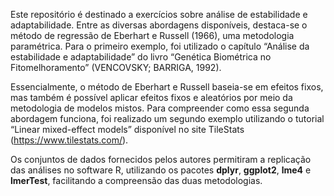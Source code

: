 Este repositório é destinado a exercícios sobre análise de estabilidade e adaptabilidade. Entre as diversas abordagens disponíveis, destaca-se o método de regressão de Eberhart e Russell (1966), uma metodologia paramétrica. Para o primeiro exemplo, foi utilizado o capítulo “Análise da estabilidade e adaptabilidade” do livro “Genética Biométrica no Fitomelhoramento” (VENCOVSKY; BARRIGA, 1992).

Essencialmente, o método de Eberhart e Russell baseia-se em efeitos fixos, mas também é possível aplicar efeitos fixos e aleatórios por meio da metodologia de modelos mistos. Para compreender como essa segunda abordagem funciona, foi realizado um segundo exemplo utilizando o tutorial “Linear mixed-effect models” disponível no site TileStats (https://www.tilestats.com/).

Os conjuntos de dados fornecidos pelos autores permitiram a replicação das análises no software R, utilizando os pacotes **dplyr**, **ggplot2**, **lme4** e **lmerTest**, facilitando a compreensão das duas metodologias.
